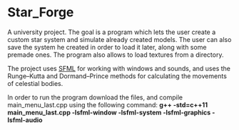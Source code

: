 # Star_Forge
A university project. The goal is a program which lets the user create a custom star system and simulate already created models. The user can also save the system he created in order to load it later, along with some premade ones. The program also allows to load textures from a directory.

The project uses [SFML](https://www.sfml-dev.org/) for working with windows and sounds, and uses the Runge–Kutta and Dormand–Prince methods for calculating the movements of celestial bodies.

In order to run the program download the files, and compile main_menu_last.cpp using the following command: **g++ -std=c++11 main_menu_last.cpp -lsfml-window -lsfml-system -lsfml-graphics -lsfml-audio** 
